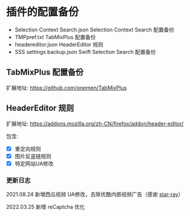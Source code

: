 # 插件的配置备份

* Selection Context Search.json Selection Context Search 配置备份
* TMPpref.txt TabMixPlus 配置备份
* headereditor.json  HeaderEditor 规则
* SSS settings backup.json Swift Selection Search 配置备份



## TabMixPlus 配置备份

扩展地址: https://github.com/onemen/TabMixPlus

## HeaderEditor 规则

扩展地址: https://addons.mozilla.org/zh-CN/firefox/addon/header-editor/

包含:

* [x] 重定向规则
* [x] 图片反盗链规则
* [x] 特定网站UA修改

### 更新日志

2021.08.24 新增西瓜视频 UA修改，去除优酷内嵌视频广告（感谢 [star-ray](https://bbs.kafan.cn/thread-2215438-1-1.html)）

2022.03.25 新增 reCaptcha 优化
